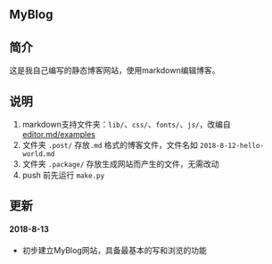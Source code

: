 MyBlog
---
## 简介
这是我自己编写的静态博客网站，使用markdown编辑博客。
## 说明
1. markdown支持文件夹：`lib/`、`css/`、`fonts/`、`js/`，改编自 [editor.md/examples](https://pandao.github.io/editor.md/examples/index.html)
1. 文件夹 `.post/` 存放`.md` 格式的博客文件，文件名如 `2018-8-12-hello-world.md`
1. 文件夹 `.package/`  存放生成网站而产生的文件，无需改动
1. push 前先运行 `make.py`

## 更新
#### 2018-8-13
- 初步建立MyBlog网站，具备最基本的写和浏览的功能